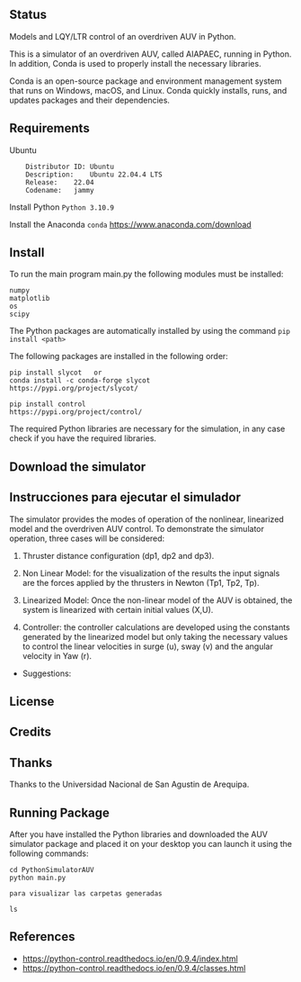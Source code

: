 ## Status
Models and LQY/LTR control of an overdriven AUV in Python.

This is a simulator of an overdriven AUV, called AIAPAEC, running in Python. In addition, Conda is used to properly install the necessary libraries.

Conda is an open-source package and environment management system that runs on Windows, macOS, and Linux. Conda quickly installs, runs, and updates packages and their dependencies. 

## Requirements
Ubuntu
```
    Distributor ID:	Ubuntu
    Description:	Ubuntu 22.04.4 LTS
    Release:	22.04
    Codename:	jammy
```
Install Python
```Python 3.10.9```

Install the Anaconda 
```conda```
https://www.anaconda.com/download

## Install
To run the main program main.py the following modules must be installed:
```
numpy
matplotlib 
os
scipy 
```
The Python packages are automatically installed by using the command
``` pip install <path> ```

The following packages are installed in the following order:
```slycot 0.5.4
pip install slycot   or
conda install -c conda-forge slycot
https://pypi.org/project/slycot/
```

```control  0.9.4
pip install control
https://pypi.org/project/control/
```

The required Python libraries are necessary for the simulation, in any case check if you have the required libraries.

## Download the simulator




## Instrucciones para ejecutar el simulador
The simulator provides the modes of operation of the nonlinear, linearized model and the overdriven AUV control. To demonstrate the simulator operation, three cases will be considered:

1. Thruster distance configuration (dp1, dp2 and dp3).

2. Non Linear Model: for the visualization of the results the input signals are the forces applied by the thrusters in Newton (Tp1, Tp2, Tp).

3. Linearized Model: Once the non-linear model of the AUV is obtained, the system is linearized with certain initial values (X,U).

4. Controller: the controller calculations are developed using the constants generated by the linearized model but only taking the necessary values to control the linear velocities in surge (u), sway (v) and the angular velocity in Yaw (r).

* Suggestions: 


## License


## Credits


## Thanks

Thanks to the Universidad Nacional de San Agustin de Arequipa.

## Running Package

After you have installed the Python libraries and downloaded the AUV simulator package and placed it on your desktop you can launch it using the following commands:
```
cd PythonSimulatorAUV
python main.py

para visualizar las carpetas generadas 

ls
```

## References
* https://python-control.readthedocs.io/en/0.9.4/index.html
* https://python-control.readthedocs.io/en/0.9.4/classes.html
